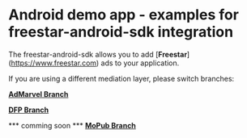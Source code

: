 # Android demo app - examples for freestar-android-sdk integration
The freestar-android-sdk allows you to add [**Freestar**] (https://www.freestar.com) ads to your application.

If you are using a different mediation layer, please switch branches:

[**AdMarvel Branch**](https://github.com/freestarcapital/Freestar-Mobile-Android-SDK/new/master)

[**DFP Branch**](https://freestarcapital/Freestar-Mobile-Android-SDK/new/master)

*** comming soon *** [**MoPub Branch**](https://freestarcapital/Freestar-Mobile-Android-SDK/new/master)




